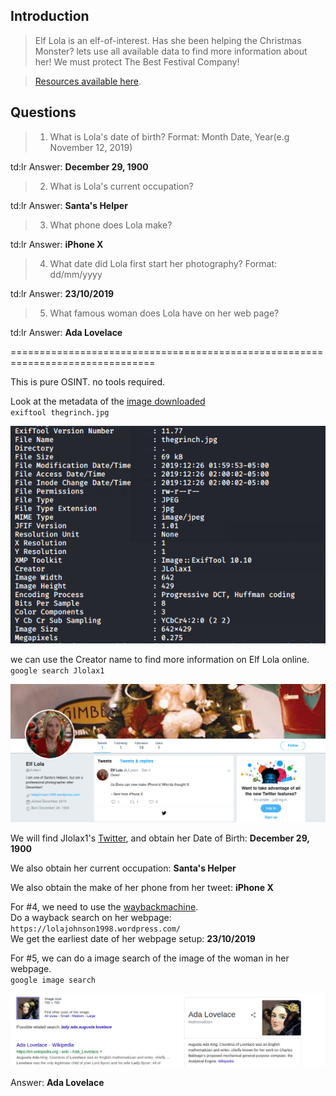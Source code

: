 ## Introduction

> Elf Lola is an elf-of-interest. Has she been helping the Christmas Monster? lets use all available data to find more information about her! We must protect The Best Festival Company!

> [Resources available here](./Supporting_Doc.html).


## Questions

> 1) What is Lola's date of birth? Format: Month Date, Year(e.g November 12, 2019)

td:lr Answer: **December 29, 1900**

> 2) What is Lola's current occupation?

td:lr Answer: **Santa's Helper**

> 3) What phone does Lola make?

td:lr Answer: **iPhone X**

> 4) What date did Lola first start her photography? Format: dd/mm/yyyy

td:lr Answer: **23/10/2019**

> 5) What famous woman does Lola have on her web page?

td:lr Answer: **Ada Lovelace**


===============================================================================

This is pure OSINT. no tools required.

Look at the metadata of the [image downloaded](./thegrinch.jpg)  
`exiftool thegrinch.jpg`

![](./res/pic1.png)

we can use the Creator name to find more information on Elf Lola online.  
`google search Jlolax1`

![](./res/pic2.png)

We will find Jlolax1's [Twitter](https://twitter.com/jlolax1), and obtain her Date of Birth: **December 29, 1900**

We also obtain her current occupation: **Santa's Helper**

We also obtain the make of her phone from her tweet: **iPhone X**


For #4, we need to use the [waybackmachine](https://archive.org/web/).  
Do a wayback search on her webpage: `https://lolajohnson1998.wordpress.com/`  
We get the earliest date of her webpage setup: **23/10/2019**


For #5, we can do a image search of the image of the woman in her webpage.  
`google image search`

![](./res/pic3.png)

Answer: **Ada Lovelace**







